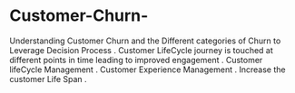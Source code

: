 # Customer-Churn-
Understanding Customer Churn and the Different categories of Churn to Leverage Decision Process .
Customer LifeCycle journey is touched at different points in time leading to improved engagement .
Customer lifeCycle Management .
Customer Experience Management .
Increase the customer Life Span .

